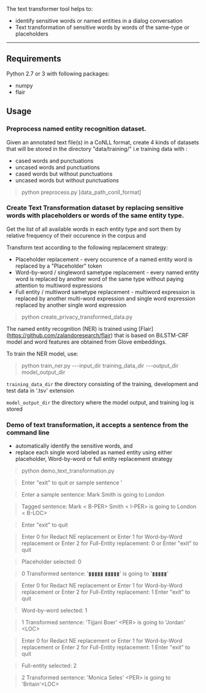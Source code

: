The text transformer tool helps to:
* identify sensitive words or named entities in a dialog conversation
* Text transformation of sensitive words by words of the same-type or placeholders

----

## Requirements
Python 2.7 or 3 with following packages:
* numpy
* flair

## Usage
### Preprocess named entity recognition dataset. 
Given an annotated text file(s) in a CoNLL format, create 4 kinds of datasets that will be stored in the directory "data/training/" i.e training data with : 
* cased words and punctuations
* uncased words and  punctuations
* cased words but without punctuations
* uncased words but without punctuations

> python preprocess.py [data_path_conll_format]


### Create Text Transformation dataset by replacing sensitive words with placeholders or words of the same entity type.
Get the list of all available words in each entity type and sort them by relative frequency of their occurence in the corpus and

Transform text according to the following replacement strategy:
* Placeholder replacement - every occurence of a named entity word is replaced by a "Placeholder" token
* Word-by-word / singleword sametype replacement  - every named entity word is replaced by another word of the same type without paying attention to multiword expressions
* Full entity / multiword sametype replacement - multiword expression is replaced by another multi-word expression and single word expression replaced by another single word expression

> python create_privacy_transformed_data.py


The named entity recognition (NER) is trained using [Flair] (https://github.com/zalandoresearch/flair) that is based on BiLSTM-CRF model and word features are obtained from Glove embeddings. 

To train the NER model, use:
> python train_ner.py ---input_dir training_data_dir ---output_dir model_output_dir

`training_data_dir`  the directory consisting of the training, development and test data in '.tsv' extension

`model_output_dir`  the directory where the model output, and training log is stored
 


### Demo of text transformation, it accepts a sentence from the command line
* automatically identify the sensitive words, and 
* replace each single word labeled as named entity using either placeholder, Word-by-word or full entity replacement strategy

> python demo_text_transformation.py


> Enter "exit" to quit or sample sentence ' 

> Enter a sample sentence: Mark Smith is going to London

> Tagged sentence:  Mark &lt; B-PER> Smith &lt; I-PER> is going to London &lt; B-LOC>


> Enter "exit" to quit 

> Enter 0 for Redact NE replacement or  Enter 1 for Word-by-Word replacement or  Enter 2 for Full-Entity replacement: 0 or Enter "exit" to quit 

> Placeholder selected:  0

> 0 Transformed sentence:  '▮▮▮▮▮ ▮▮▮▮▮'<PER> is going to '▮▮▮▮▮'<LOC> 


> Enter 0 for Redact NE replacement or  Enter 1 for Word-by-Word replacement or Enter 2 for Full-Entity replacement: 1 Enter "exit" to quit 

> Word-by-word selected:  1

> 1 Transformed sentence:  'Tijjani Boer' &lt;PER> is going to 'Jordan' &lt;LOC> 



> Enter 0 for Redact NE replacement or  Enter 1 for Word-by-Word replacement or Enter 2 for Full-Entity replacement: 1 Enter "exit" to quit 


> Full-entity selected:  2

> 2 Transformed sentence:  'Monica Seles' &lt;PER> is going to 'Britain'&lt;LOC> 
